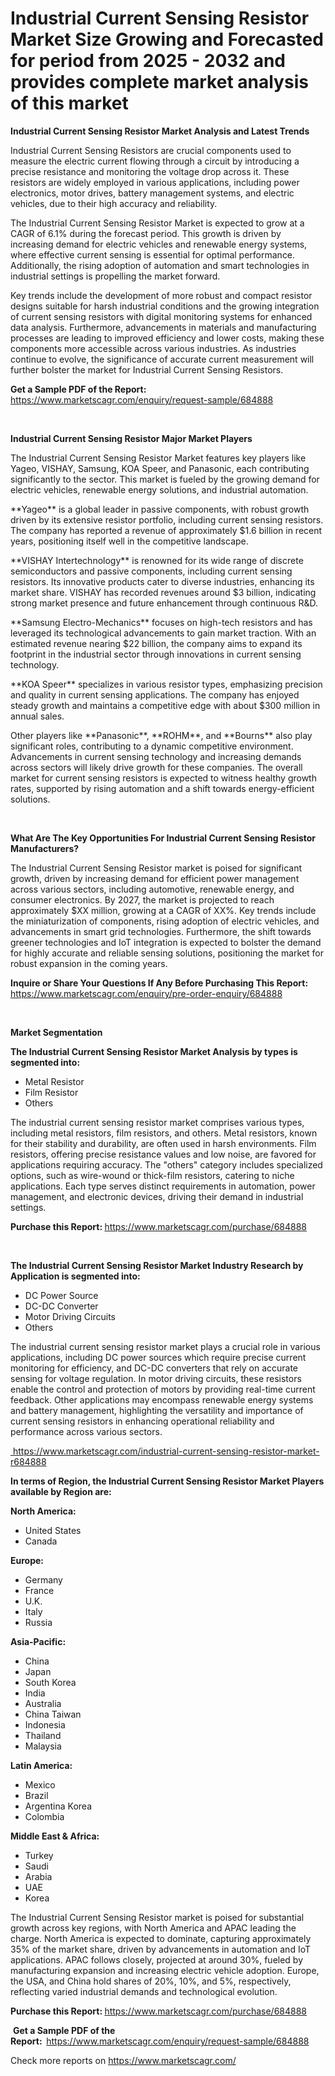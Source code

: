 <p><h1>Industrial Current Sensing Resistor Market Size Growing and Forecasted for period from 2025 - 2032 and provides complete market analysis of this market</h1></p><p><strong>Industrial Current Sensing Resistor Market Analysis and Latest Trends</strong></p>
<p><p>Industrial Current Sensing Resistors are crucial components used to measure the electric current flowing through a circuit by introducing a precise resistance and monitoring the voltage drop across it. These resistors are widely employed in various applications, including power electronics, motor drives, battery management systems, and electric vehicles, due to their high accuracy and reliability.</p><p>The Industrial Current Sensing Resistor Market is expected to grow at a CAGR of 6.1% during the forecast period. This growth is driven by increasing demand for electric vehicles and renewable energy systems, where effective current sensing is essential for optimal performance. Additionally, the rising adoption of automation and smart technologies in industrial settings is propelling the market forward. </p><p>Key trends include the development of more robust and compact resistor designs suitable for harsh industrial conditions and the growing integration of current sensing resistors with digital monitoring systems for enhanced data analysis. Furthermore, advancements in materials and manufacturing processes are leading to improved efficiency and lower costs, making these components more accessible across various industries. As industries continue to evolve, the significance of accurate current measurement will further bolster the market for Industrial Current Sensing Resistors.</p></p>
<p><strong>Get a Sample PDF of the Report:&nbsp;</strong> <a href="https://www.marketscagr.com/enquiry/request-sample/684888?utm_campaign=2944&utm_medium=2&utm_source=Github&utm_content=ia&utm_term=29032025&utm_id=industrial-current-sensing-resistor">https://www.marketscagr.com/enquiry/request-sample/684888</a></p>
<p>&nbsp;</p>
<p><strong>Industrial Current Sensing Resistor Major Market Players</strong></p>
<p><p>The Industrial Current Sensing Resistor Market features key players like Yageo, VISHAY, Samsung, KOA Speer, and Panasonic, each contributing significantly to the sector. This market is fueled by the growing demand for electric vehicles, renewable energy solutions, and industrial automation.</p><p>**Yageo** is a global leader in passive components, with robust growth driven by its extensive resistor portfolio, including current sensing resistors. The company has reported a revenue of approximately $1.6 billion in recent years, positioning itself well in the competitive landscape.</p><p>**VISHAY Intertechnology** is renowned for its wide range of discrete semiconductors and passive components, including current sensing resistors. Its innovative products cater to diverse industries, enhancing its market share. VISHAY has recorded revenues around $3 billion, indicating strong market presence and future enhancement through continuous R&D.</p><p>**Samsung Electro-Mechanics** focuses on high-tech resistors and has leveraged its technological advancements to gain market traction. With an estimated revenue nearing $22 billion, the company aims to expand its footprint in the industrial sector through innovations in current sensing technology.</p><p>**KOA Speer** specializes in various resistor types, emphasizing precision and quality in current sensing applications. The company has enjoyed steady growth and maintains a competitive edge with about $300 million in annual sales.</p><p>Other players like **Panasonic**, **ROHM**, and **Bourns** also play significant roles, contributing to a dynamic competitive environment. Advancements in current sensing technology and increasing demands across sectors will likely drive growth for these companies. The overall market for current sensing resistors is expected to witness healthy growth rates, supported by rising automation and a shift towards energy-efficient solutions.</p></p>
<p>&nbsp;</p>
<p><strong>What Are The Key Opportunities For Industrial Current Sensing Resistor Manufacturers?</strong></p>
<p><p>The Industrial Current Sensing Resistor market is poised for significant growth, driven by increasing demand for efficient power management across various sectors, including automotive, renewable energy, and consumer electronics. By 2027, the market is projected to reach approximately $XX million, growing at a CAGR of XX%. Key trends include the miniaturization of components, rising adoption of electric vehicles, and advancements in smart grid technologies. Furthermore, the shift towards greener technologies and IoT integration is expected to bolster the demand for highly accurate and reliable sensing solutions, positioning the market for robust expansion in the coming years.</p></p>
<p><strong>Inquire or Share Your Questions If Any Before Purchasing This Report:</strong> <a href="https://www.marketscagr.com/enquiry/pre-order-enquiry/684888?utm_campaign=2944&utm_medium=2&utm_source=Github&utm_content=ia&utm_term=29032025&utm_id=industrial-current-sensing-resistor">https://www.marketscagr.com/enquiry/pre-order-enquiry/684888</a></p>
<p>&nbsp;</p>
<p><strong>Market Segmentation</strong></p>
<p><strong>The Industrial Current Sensing Resistor Market Analysis by types is segmented into:</strong></p>
<p><ul><li>Metal Resistor</li><li>Film Resistor</li><li>Others</li></ul></p>
<p><p>The industrial current sensing resistor market comprises various types, including metal resistors, film resistors, and others. Metal resistors, known for their stability and durability, are often used in harsh environments. Film resistors, offering precise resistance values and low noise, are favored for applications requiring accuracy. The "others" category includes specialized options, such as wire-wound or thick-film resistors, catering to niche applications. Each type serves distinct requirements in automation, power management, and electronic devices, driving their demand in industrial settings.</p></p>
<p><strong>Purchase this Report:&nbsp;</strong><a href="https://www.marketscagr.com/purchase/684888?utm_campaign=2944&utm_medium=2&utm_source=Github&utm_content=ia&utm_term=29032025&utm_id=industrial-current-sensing-resistor">https://www.marketscagr.com/purchase/684888</a></p>
<p>&nbsp;</p>
<p><strong>The Industrial Current Sensing Resistor Market Industry Research by Application is segmented into:</strong></p>
<p><ul><li>DC Power Source</li><li>DC-DC Converter</li><li>Motor Driving Circuits</li><li>Others</li></ul></p>
<p><p>The industrial current sensing resistor market plays a crucial role in various applications, including DC power sources which require precise current monitoring for efficiency, and DC-DC converters that rely on accurate sensing for voltage regulation. In motor driving circuits, these resistors enable the control and protection of motors by providing real-time current feedback. Other applications may encompass renewable energy systems and battery management, highlighting the versatility and importance of current sensing resistors in enhancing operational reliability and performance across various sectors.</p></p>
<p><a href="https://www.marketscagr.com/industrial-current-sensing-resistor-market-r684888?utm_campaign=2944&utm_medium=2&utm_source=Github&utm_content=ia&utm_term=29032025&utm_id=industrial-current-sensing-resistor">&nbsp;https://www.marketscagr.com/industrial-current-sensing-resistor-market-r684888</a></p>
<p><strong>In terms of Region, the Industrial Current Sensing Resistor Market Players available by Region are:</strong></p>
<p>
    <p> <strong> North America: </strong>
        <ul>
            <li>United States</li>
            <li>Canada</li>
        </ul>
        </p> 
    <p> <strong> Europe: </strong>
        <ul>
            <li>Germany</li>
            <li>France</li>
            <li>U.K.</li>
            <li>Italy</li>
            <li>Russia</li>
        </ul>
        </p> 
    <p> <strong> Asia-Pacific: </strong>
        <ul>
            <li>China</li>
            <li>Japan</li>
            <li>South Korea</li>
            <li>India</li>
            <li>Australia</li>
            <li>China Taiwan</li>
            <li>Indonesia</li>
            <li>Thailand</li>
            <li>Malaysia</li>
        </ul>
        </p> 
    <p> <strong> Latin America: </strong>
        <ul>
            <li>Mexico</li>
            <li>Brazil</li>
            <li>Argentina Korea</li>
            <li>Colombia</li>
        </ul>
        </p> 
    <p> <strong> Middle East & Africa: </strong>
        <ul>
            <li>Turkey</li>
            <li>Saudi</li>
            <li>Arabia</li>
            <li>UAE</li>
            <li>Korea</li>
        </ul>
    </p>
    </p>
<p><p>The Industrial Current Sensing Resistor market is poised for substantial growth across key regions, with North America and APAC leading the charge. North America is expected to dominate, capturing approximately 35% of the market share, driven by advancements in automation and IoT applications. APAC follows closely, projected at around 30%, fueled by manufacturing expansion and increasing electric vehicle adoption. Europe, the USA, and China hold shares of 20%, 10%, and 5%, respectively, reflecting varied industrial demands and technological evolution.</p></p>
<p><strong>Purchase this Report: </strong><a href="https://www.marketscagr.com/purchase/684888?utm_campaign=2944&utm_medium=2&utm_source=Github&utm_content=ia&utm_term=29032025&utm_id=industrial-current-sensing-resistor">https://www.marketscagr.com/purchase/684888</a></p>
<p>&nbsp;<strong>Get a Sample PDF of the Report:&nbsp;&nbsp;</strong><a href="https://www.marketscagr.com/enquiry/request-sample/684888?utm_campaign=2944&utm_medium=2&utm_source=Github&utm_content=ia&utm_term=29032025&utm_id=industrial-current-sensing-resistor">https://www.marketscagr.com/enquiry/request-sample/684888</a></p>
<p><strong></strong></p>
<p>Check more reports on <a href="https://www.marketscagr.com/?utm_campaign=2944&utm_medium=2&utm_source=Github&utm_content=ia&utm_term=29032025&utm_id=industrial-current-sensing-resistor">https://www.marketscagr.com/</a></p>